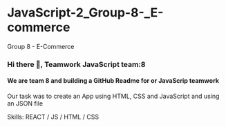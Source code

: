 # JavaScript-2_Group-8-_E-commerce
Group 8 - E-Commerce 

### Hi there 👋, Teamwork JavaScript team:8 
#### We are team 8 and building a GitHub Readme for or JavaScrip teamwork
Our task was to create an App using HTML, CSS and JavaScript and using an JSON file

Skills:  REACT / JS / HTML / CSS

